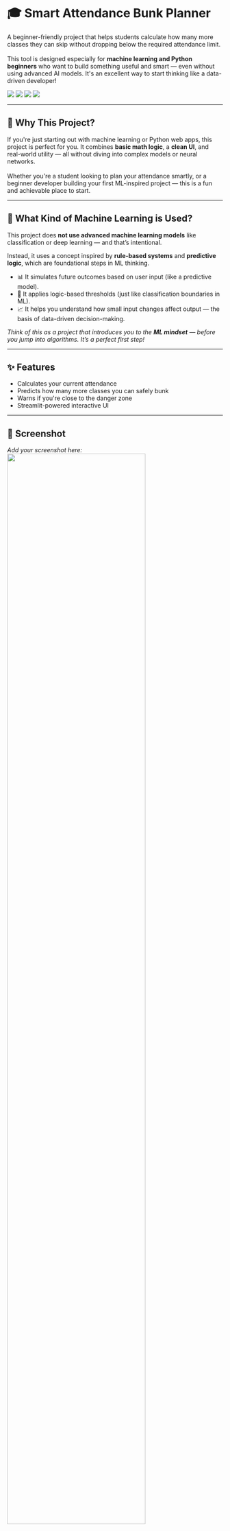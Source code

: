 <h1>🎓 Smart Attendance Bunk Planner</h1>

<p>
A beginner-friendly project that helps students calculate how many more classes they can skip without dropping below the required attendance limit. <br><br>
This tool is designed especially for <strong>machine learning and Python beginners</strong> who want to build something useful and smart — even without using advanced AI models. It's an excellent way to start thinking like a data-driven developer!
</p>

<p>
  <img src="https://img.shields.io/badge/Streamlit-App-blue?logo=streamlit" />
  <img src="https://img.shields.io/badge/Python-3.9+-yellow?logo=python" />
  <img src="https://img.shields.io/badge/Beginners-Welcome-success" />
  <img src="https://img.shields.io/badge/Learning-Purpose-orange" />
</p>

<hr/>

<h2>🚀 Why This Project?</h2>
<p>
If you're just starting out with machine learning or Python web apps, this project is perfect for you. It combines <b>basic math logic</b>, a <b>clean UI</b>, and real-world utility — all without diving into complex models or neural networks.<br><br>
Whether you're a student looking to plan your attendance smartly, or a beginner developer building your first ML-inspired project — this is a fun and achievable place to start.
</p>

<hr/>

<h2>🧠 What Kind of Machine Learning is Used?</h2>
<p>
This project does <strong>not use advanced machine learning models</strong> like classification or deep learning — and that’s intentional.
</p>

<p>
Instead, it uses a concept inspired by <strong>rule-based systems</strong> and <strong>predictive logic</strong>, which are foundational steps in ML thinking.
</p>

<ul>
  <li>📊 It simulates future outcomes based on user input (like a predictive model).</li>
  <li>🧮 It applies logic-based thresholds (just like classification boundaries in ML).</li>
  <li>📈 It helps you understand how small input changes affect output — the basis of data-driven decision-making.</li>
</ul>

<p><i>
Think of this as a project that introduces you to the <b>ML mindset</b> — before you jump into algorithms. It’s a perfect first step!
</i></p>

<hr/>

<h2>✨ Features</h2>
<ul>
  <li> Calculates your current attendance</li>
  <li> Predicts how many more classes you can safely bunk</li>
  <li> Warns if you're close to the danger zone</li>
  <li> Streamlit-powered interactive UI</li>
</ul>

<hr/>

<h2>📸 Screenshot</h2>
<p>
  <i>Add your screenshot here:</i><br/>
  <img src="https://via.placeholder.com/700x400.png?text=Smart+Attendance+Bunk+Planner+Demo" width="80%"/>
</p>

<hr/>

<h2>📁 Project Structure</h2>
<pre>
smart_attendance_bunk_planner/
├── app.py            # Streamlit UI
├── planner.py        # Core logic for attendance planning
└── README.md         # Project documentation
</pre>

<hr/>

<h2>🧪 Run Locally</h2>

<h4>🔧 Requirements</h4>
<pre><code>pip install streamlit matplotlib</code></pre>

<h4>▶️ Launch App</h4>
<pre><code>streamlit run app.py</code></pre>

<hr/>

<h2>💡 Future Add-ons</h2>
<ul>
  <li>📅 Add class calendar integration</li>
  <li>🔔 Add notifications for warning zones</li>
  <li>📲 Export attendance plan as PDF</li>
  <li>📊 Weekly attendance tracker (dashboard)</li>
</ul>

<hr/>

<h2>🙋‍♂️ Created By</h2>
<p>
<b>Yash Kakadiya</b> <br/>
Built with curiosity, caffeine, and code 💻☕<br/>
</p>

<hr/>

<h2>📜 License</h2>
<p>This project is licensed under the <a href="LICENSE">MIT License</a>.</p>
